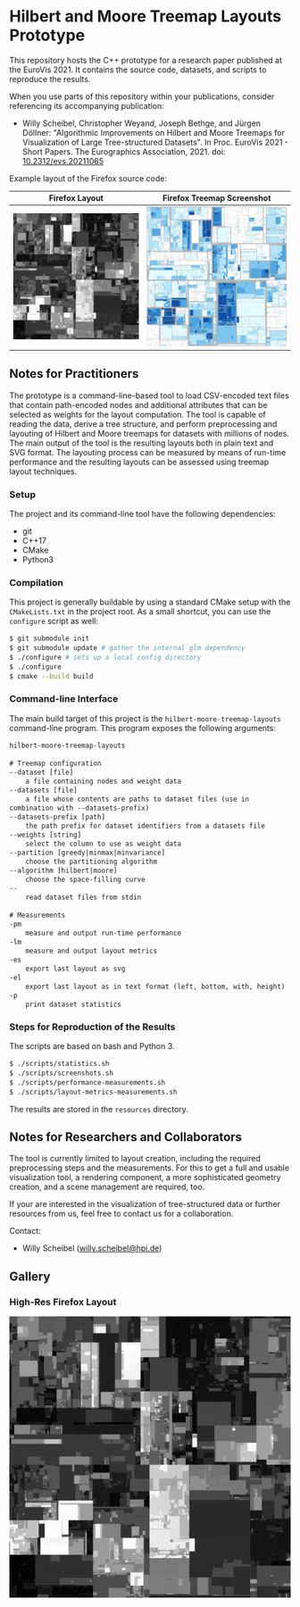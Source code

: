 # Hilbert and Moore Treemap Layouts Prototype

This repository hosts the C++ prototype for a research paper published at the EuroVis 2021.
It contains the source code, datasets, and scripts to reproduce the results.

When you use parts of this repository within your publications, consider referencing its accompanying publication:

* Willy Scheibel, Christopher Weyand, Joseph Bethge, and Jürgen Döllner: "Algorithmic Improvements on Hilbert and Moore Treemaps for Visualization of Large Tree-structured Datasets". In Proc. EuroVis 2021 - Short Papers. The Eurographics Association, 2021. doi: [10.2312/evs.20211065](https://doi.org/10.2312/evs.20211065)

Example layout of the Firefox source code:

Firefox Layout             |  Firefox Treemap Screenshot
:-------------------------:|:-------------------------:
![](docs/images/firefox-layout.png)  |  ![](docs/images/firefox-screenshot.png)

## Notes for Practitioners

The prototype is a command-line-based tool to load CSV-encoded text files that contain path-encoded nodes and additional attributes that can be selected as weights for the layout computation.
The tool is capable of reading the data, derive a tree structure, and perform preprocessing and layouting of Hilbert and Moore treemaps for datasets with millions of nodes.
The main output of the tool is the resulting layouts both in plain text and SVG format. The layouting process can be measured by means of run-time performance and the resulting layouts can be assessed using treemap layout techniques.

### Setup

The project and its command-line tool have the following dependencies:

* git
* C++17
* CMake
* Python3

### Compilation

This project is generally buildable by using a standard CMake setup with the `CMakeLists.txt` in the project root.
As a small shortcut, you can use the `configure` script as well:

```bash
$ git submodule init
$ git submodule update # gather the internal glm dependency
$ ./configure # sets up a local config directory
$ ./configure
$ cmake --build build
```

### Command-line Interface

The main build target of this project is the `hilbert-moore-treemap-layouts` command-line program.
This program exposes the following arguments:

```
hilbert-moore-treemap-layouts

# Treemap configuration
--dataset [file]
    a file containing nodes and weight data
--datasets [file]
    a file whose contents are paths to dataset files (use in combination with --datasets-prefix)
--datasets-prefix [path]
    the path prefix for dataset identifiers from a datasets file
--weights [string]
    select the column to use as weight data
--partition [greedy|minmax|minvariance]
    choose the partitioning algorithm
--algorithm [hilbert|moore]
    choose the space-filling curve
--
    read dataset files from stdin

# Measurements
-pm
    measure and output run-time performance
-lm
    measure and output layout metrics
-es
    export last layout as svg
-el
    export last layout as in text format (left, bottom, with, height)
-p
    print dataset statistics
```

### Steps for Reproduction of the Results

The scripts are based on bash and Python 3.

```bash
$ ./scripts/statistics.sh
$ ./scripts/screenshots.sh
$ ./scripts/performance-measurements.sh
$ ./scripts/layout-metrics-measurements.sh
```

The results are stored in the `resources` directory.

## Notes for Researchers and Collaborators

The tool is currently limited to layout creation, including the required preprocessing steps and the measurements. For this to get a full and usable visualization tool, a rendering component, a more sophisticated geometry creation, and a scene management are required, too.

If your are interested in the visualization of tree-structured data or further resources from us, feel free to contact us for a collaboration.

Contact:
 * Willy Scheibel ([willy.scheibel@hpi.de](mailto:willy.scheibel@hpi.de))

## Gallery

### High-Res Firefox Layout

![](docs/images/firefox-layout-highres.png)
